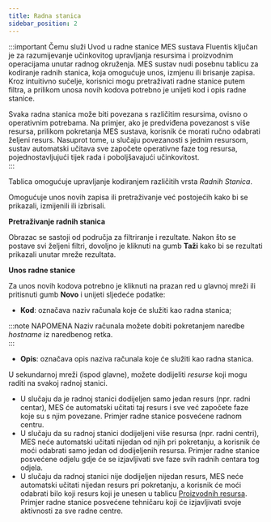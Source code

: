```yaml
---
title: Radna stanica
sidebar_position: 2
---
```


:::important Čemu služi
Uvod u radne stanice MES sustava Fluentis ključan je za razumijevanje učinkovitog upravljanja resursima i proizvodnim operacijama unutar radnog okruženja. MES sustav nudi posebnu tablicu za kodiranje radnih stanica, koja omogućuje unos, izmjenu ili brisanje zapisa. Kroz intuitivno sučelje, korisnici mogu pretraživati radne stanice putem filtra, a prilikom unosa novih kodova potrebno je unijeti kod i opis radne stanice.

Svaka radna stanica može biti povezana s različitim resursima, ovisno o operativnim potrebama. Na primjer, ako je predviđena povezanost s više resursa, prilikom pokretanja MES sustava, korisnik će morati ručno odabrati željeni resurs. Nasuprot tome, u slučaju povezanosti s jednim resursom, sustav automatski učitava sve započete operativne faze tog resursa, pojednostavljujući tijek rada i poboljšavajući učinkovitost.  
:::

Tablica omogućuje upravljanje kodiranjem različitih vrsta  *Radnih Stanica*.

Omogućuje unos novih zapisa ili pretraživanje već postojećih kako bi se prikazali, izmijenili ili izbrisali.  

**Pretraživanje radnih stanica**

Obrazac se sastoji od područja za filtriranje i rezultate. Nakon što se postave svi željeni filtri, dovoljno je kliknuti na gumb  **Taži** kako bi se rezultati prikazali unutar mreže rezultata.  

**Unos radne stanice**

Za unos novih kodova potrebno je kliknuti na prazan red u glavnoj mreži ili pritisnuti gumb **Novo** i unijeti sljedeće podatke:        
- **Kod**: označava naziv računala koje će služiti kao radna stanica;   

:::note NAPOMENA
Naziv računala možete dobiti pokretanjem naredbe *hostname* iz naredbenog retka.  
:::         
- **Opis**: označava opis naziva računala koje će služiti kao radna stanica.     

U sekundarnoj mreži (ispod glavne), možete dodijeliti *resurse* koji mogu raditi na svakoj radnoj stanici.  
- U slučaju da je radnoj stanici dodijeljen samo jedan resurs (npr. radni centar), MES će automatski učitati taj resurs i sve već započete faze koje su s njim povezane. Primjer radne stanice posvećene radnom centru.        
- U slučaju da su radnoj stanici dodijeljeni više resursa (npr. radni centri), MES neće automatski učitati nijedan od njih pri pokretanju, a korisnik će moći odabrati samo jedan od dodijeljenih resursa. Primjer radne stanice posvećene odjelu gdje će se izjavljivati sve faze svih radnih centara tog odjela.     
- U slučaju da radnoj stanici nije dodijeljen nijedan resurs, MES neće automatski učitati nijedan resurs pri pokretanju, a korisnik će moći odabrati bilo koji resurs koji je unesen u tablicu [Proizvodnih resursa](/docs/production/mes/production-resources).       
Primjer radne stanice posvećene tehničaru koji će izjavljivati svoje aktivnosti za sve radne centre.      